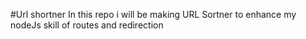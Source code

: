 #Url shortner
In this repo i will be making URL Sortner to enhance my nodeJs skill of routes and redirection 